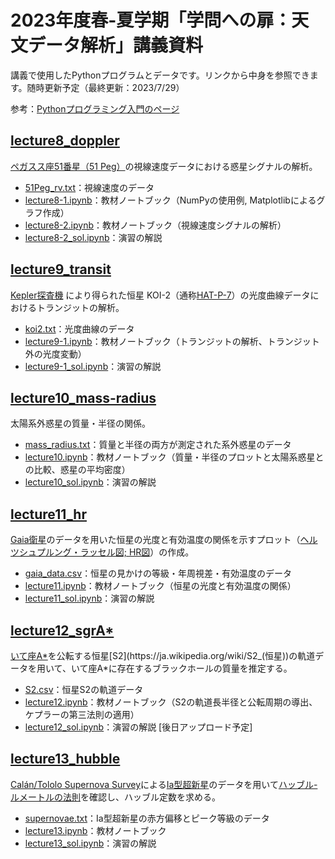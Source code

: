 
# 2023年度春-夏学期「学問への扉：天文データ解析」講義資料

講義で使用したPythonプログラムとデータです。リンクから中身を参照できます。随時更新予定（最終更新：2023/7/29）

参考：[Pythonプログラミング入門のページ](https://utokyo-ipp.github.io)

## [lecture8_doppler](https://github.com/kemasuda/astrodata/tree/main/lecture8_doppler)
[ペガスス座51番星（51 Peg）](https://ja.wikipedia.org/wiki/ペガスス座51番星)の視線速度データにおける惑星シグナルの解析。
- [51Peg_rv.txt](https://github.com/kemasuda/astrodata/blob/main/lecture8_doppler/51Peg_rv.txt)：視線速度のデータ
- [lecture8-1.ipynb](https://github.com/kemasuda/astrodata/blob/main/lecture8_doppler/lecture8-1.ipynb)：教材ノートブック（NumPyの使用例, Matplotlibによるグラフ作成）
- [lecture8-2.ipynb](https://github.com/kemasuda/astrodata/blob/main/lecture8_doppler/lecture8-2.ipynb)：教材ノートブック（視線速度シグナルの解析）
- [lecture8-2_sol.ipynb](https://github.com/kemasuda/astrodata/blob/main/lecture8_doppler/lecture8-2_sol.ipynb)：演習の解説

## [lecture9_transit](https://github.com/kemasuda/astrodata/tree/main/lecture9_transit)
[Kepler探査機](https://ja.wikipedia.org/wiki/ケプラー_(探査機)) により得られた恒星 KOI-2（通称[HAT-P-7](https://exoplanetarchive.ipac.caltech.edu/overview/HAT-P-7)）の光度曲線データにおけるトランジットの解析。
- [koi2.txt](https://github.com/kemasuda/astrodata/blob/main/lecture9_transit/koi2.txt)：光度曲線のデータ
- [lecture9-1.ipynb](https://github.com/kemasuda/astrodata/blob/main/lecture9_transit/lecture9-1.ipynb)：教材ノートブック（トランジットの解析、トランジット外の光度変動）
- [lecture9-1_sol.ipynb](https://github.com/kemasuda/astrodata/blob/main/lecture9_transit/lecture9-1_sol.ipynb)：演習の解説

## [lecture10_mass-radius](https://github.com/kemasuda/astrodata/tree/main/lecture10_mass-radius)
太陽系外惑星の質量・半径の関係。
- [mass_radius.txt](https://github.com/kemasuda/astrodata/tree/main/lecture10_mass-radius/mass_radius.txt)：質量と半径の両方が測定された系外惑星のデータ
- [lecture10.ipynb](https://github.com/kemasuda/astrodata/tree/main/lecture10_mass-radius/lecture10.ipynb)：教材ノートブック（質量・半径のプロットと太陽系惑星との比較、惑星の平均密度）
- [lecture10_sol.ipynb](https://github.com/kemasuda/astrodata/tree/main/lecture10_mass-radius/lecture10_sol.ipynb)：演習の解説

## [lecture11_hr](https://github.com/kemasuda/astrodata/tree/main/lecture11_hr)
[Gaia衛星](https://ja.wikipedia.org/wiki/ガイア計画)のデータを用いた恒星の光度と有効温度の関係を示すプロット（[ヘルツシュプルング・ラッセル図; HR図](https://ja.wikipedia.org/wiki/ヘルツシュプルング・ラッセル図)）の作成。
- [gaia_data.csv](https://github.com/kemasuda/astrodata/tree/main/lecture11_hr/gaia_data.csv)：恒星の見かけの等級・年周視差・有効温度のデータ
- [lecture11.ipynb](https://github.com/kemasuda/astrodata/tree/main/lecture11_hr/lecture11.ipynb)：教材ノートブック（恒星の光度と有効温度の関係）
- [lecture11_sol.ipynb](https://github.com/kemasuda/astrodata/tree/main/lecture11_hr/lecture11_sol.ipynb)：演習の解説

## [lecture12_sgrA*](https://github.com/kemasuda/astrodata/blob/main/lecture12_sgrA*)
[いて座A*](https://ja.wikipedia.org/wiki/いて座A*)を公転する恒星[S2](https://ja.wikipedia.org/wiki/S2_(恒星))の軌道データを用いて、いて座A*に存在するブラックホールの質量を推定する。
- [S2.csv](https://github.com/kemasuda/astrodata/blob/main/lecture12_sgrA*/S2.csv)：恒星S2の軌道データ
- [lecture12.ipynb](https://github.com/kemasuda/astrodata/blob/main/lecture12_sgrA*/lecture12.ipynb)：教材ノートブック（S2の軌道長半径と公転周期の導出、ケプラーの第三法則の適用）
- [lecture12_sol.ipynb]()：演習の解説 [後日アップロード予定]

## [lecture13_hubble](https://github.com/kemasuda/astrodata/tree/main/lecture13_hubble)
[Calán/Tololo Supernova Survey](https://en.wikipedia.org/wiki/Calán/Tololo_Survey)による[Ia型超新星](https://ja.wikipedia.org/wiki/Ia型超新星)のデータを用いて[ハッブル-ルメートルの法則](https://ja.wikipedia.org/wiki/ハッブル–ルメートルの法則)を確認し、ハッブル定数を求める。
- [supernovae.txt](https://github.com/kemasuda/astrodata/tree/main/lecture13_hubble/supernovae.txt)：Ia型超新星の赤方偏移とピーク等級のデータ
- [lecture13.ipynb](https://github.com/kemasuda/astrodata/tree/main/lecture13_hubble/lecture13.ipynb)：教材ノートブック
- [lecture13_sol.ipynb](https://github.com/kemasuda/astrodata/tree/main/lecture13_hubble/lecture13_sol.ipynb)：演習の解説

